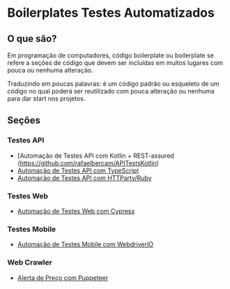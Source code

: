 # __Boilerplates Testes Automatizados__


## __O que são?__
Em programação de computadores, código boilerplate ou boilerplate se refere a seções de código que devem ser incluídas em muitos lugares com pouca ou nenhuma alteração.

Traduzindo em poucas palavras: é um código padrão ou esqueleto de um código no qual poderá ser reutilizado com pouca alteração ou nenhuma para dar start nos projetos.

## __Seções__

### Testes API
* [Automação de Testes API com Kotlin + REST-assured (https://github.com/rafaelbercam/APITestsKotlin)
* [Automação de Testes API com TypeScript](https://github.com/rafaelbercam/api-tests-typescript)
* [Automação de Testes API com HTTParty/Ruby](https://github.com/rafaelbercam/boilerplate-testing-api-ruby-httparty)

### Testes Web
* [Automação de Testes Web com Cypress](https://github.com/rafaelbercam/web-dojo-test-cypress)

### Testes Mobile
* [Automação de Testes Mobile com WebdriverIO](https://github.com/rafaelbercam/boilerplate_webdriverio_mobile)


### Web Crawler
* [Alerta de Preço com Puppeteer](https://github.com/rafaelbercam/alert-price-Puppeteer)
